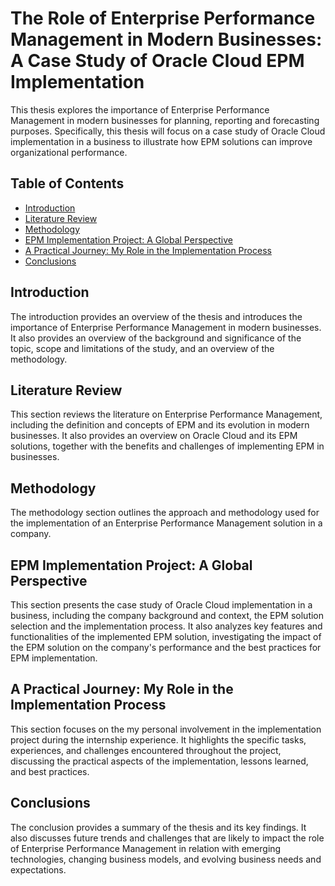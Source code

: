 # The Role of Enterprise Performance Management in Modern Businesses: A Case Study of Oracle Cloud EPM Implementation

This thesis explores the importance of Enterprise Performance Management in modern businesses for planning, reporting and forecasting purposes.
Specifically, this thesis will focus on a case study of Oracle Cloud implementation in a business to illustrate how EPM solutions can improve organizational performance. 

## Table of Contents

- [Introduction](#introduction)
- [Literature Review](#literature-review)
- [Methodology](#methodology)
- [EPM Implementation Project: A Global Perspective](#epm-implementation-project-a-global-perspective)
- [A Practical Journey: My Role in the Implementation Process](#a-practical-journey-my-role-in-the-implemenation-process)
- [Conclusions](#conclusions)

## Introduction

The introduction provides an overview of the thesis and introduces the importance of Enterprise Performance Management in modern businesses. It also provides an overview of the background and significance of the topic, scope and limitations of the study, and an overview of the methodology.

## Literature Review

This section reviews the literature on Enterprise Performance Management, including the definition and concepts of EPM and its evolution in modern businesses. It also provides an overview on Oracle Cloud and its EPM solutions, together with the benefits and challenges of implementing EPM in businesses. 

## Methodology

The methodology section outlines the approach and methodology used for the  implementation of an Enterprise Performance Management solution in a company.

## EPM Implementation Project: A Global Perspective

This section presents the case study of Oracle Cloud implementation in a business, including the company background and context, the EPM solution selection and the implementation process. It also analyzes key features and functionalities of the implemented EPM solution, investigating the impact of the EPM solution on the company's performance and the best practices for EPM implementation. 

## A Practical Journey: My Role in the Implementation Process

This section focuses on the my personal involvement in the implementation project during the internship experience. It highlights the specific tasks, experiences, and challenges encountered throughout the project, discussing the practical aspects of the implementation, lessons learned, and best practices.

## Conclusions

The conclusion provides a summary of the thesis and its key findings. It also discusses future trends and challenges that are likely to impact the role of Enterprise Performance Management in relation with emerging technologies, changing business models, and evolving business needs and expectations.
